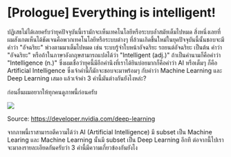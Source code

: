 # [Prologue] Everything is intelligent!

ปฏิเสธไม่ได้เลยครับว่ายุคปัจจุบันนี้เรามักจะเห็นเทคโนโลยีหรือระบบล้ำสมัยเต็มไปหมด สิ่งหนึ่งเลยที่ผมสังเกตเห็นได้ชัดเจนคือพวกเทคโนโลยีหรือระบบต่างๆ ที่ล้วนเกิดขึ้นใหม่ในยุคปัจจุบันนี้นั้นชอบจะมีคำว่า "อัจฉริยะ" พ่วงตามมาเต็มไปหมด เช่น ระบบรู้จำใบหน้าอัจฉริยะ รถยนต์อัจฉริยะ เป็นต้น
คำว่า "อัจฉริยะ" หรือถ้าในภาษาอังกฤษสามารถแปลได้ว่า "Intelligent (adj.)" ถ้าเป็นคำนามก็คือคำว่า "Intelligence (n.)" ซึ่งผมเชื่อว่ายุคนี้มีอีกคำนึงที่เราได้ยินบ่อยมากก็คือคำว่า AI หรือเต็มๆ ก็คือ Artificial Intelligence ซึ่งเจ้าคำนี้ก็มักจะชอบจะมาพร้อมๆ กับคำว่า Machine Learning และ Deep Learning เสมอ แล้วเจ้าคำ 3 คำนี้มันต่างกันยังไงหล่ะ?

ก่อนอื่นผมอยากให้ทุกคนดูภาพนี้ก่อนครับ

<div class="img-caption">
    <img src="../img/content_images/deep-learning-evolution.png"/><br>
    <p>Source: <a href="https://developer.nvidia.com/deep-learning">https://developer.nvidia.com/deep-learning</a></p>
</div>

จากภาพนี้เราสามารถตีความได้ว่า AI (Artificial Intelligence) มี subset เป็น Machine Learing และ Machine Learning นั้นมี subset เป็น Deep Learning อีกที ต่อจากนี้ไปเราจะมาลงรายละเอียดกันครับว่า 3 คำนี้มีความเกี่ยวข้องกันยังไง